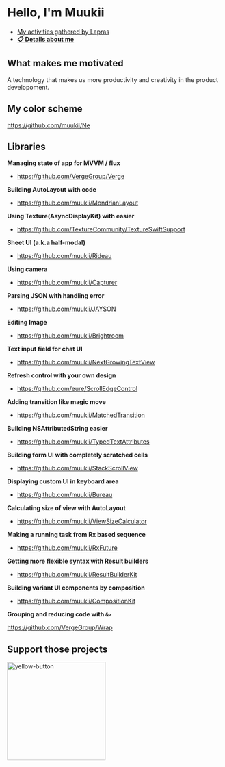 # Hello, I'm Muukii

- [My activities gathered by Lapras](https://lapras.com/public/muukii)
- [**📋 Details about me**](https://muukii.app)

## What makes me motivated

A technology that makes us more productivity and creativity in the product developoment.

## My color scheme

https://github.com/muukii/Ne

## Libraries

**Managing state of app for MVVM / flux**

- https://github.com/VergeGroup/Verge

**Building AutoLayout with code**

- https://github.com/muukii/MondrianLayout

**Using Texture(AsyncDisplayKit) with easier**

- https://github.com/TextureCommunity/TextureSwiftSupport

**Sheet UI (a.k.a half-modal)**

- https://github.com/muukii/Rideau

**Using camera**

- https://github.com/muukii/Capturer

**Parsing JSON with handling error**

- https://github.com/muukii/JAYSON

**Editing Image**

- https://github.com/muukii/Brightroom

**Text input field for chat UI**

- https://github.com/muukii/NextGrowingTextView

**Refresh control with your own design**

- https://github.com/eure/ScrollEdgeControl

**Adding transition like magic move**

- https://github.com/muukii/MatchedTransition

**Building NSAttributedString easier**

- https://github.com/muukii/TypedTextAttributes

**Building form UI with completely scratched cells**

- https://github.com/muukii/StackScrollView

**Displaying custom UI in keyboard area**

- https://github.com/muukii/Bureau

**Calculating size of view with AutoLayout**

- https://github.com/muukii/ViewSizeCalculator

**Making a running task from Rx based sequence**

- https://github.com/muukii/RxFuture

**Getting more flexible syntax with Result builders**

- https://github.com/muukii/ResultBuilderKit

**Building variant UI components by composition**

- https://github.com/muukii/CompositionKit

**Grouping and reducing code with `&>`**

https://github.com/VergeGroup/Wrap

## Support those projects
<a href="https://www.buymeacoffee.com/muukii">
<img width="230" alt="yellow-button" src="https://user-images.githubusercontent.com/1888355/146226808-eb2e9ee0-c6bd-44a2-a330-3bbc8a6244cf.png">
</a>

